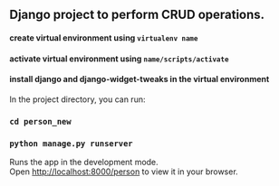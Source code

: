 ## Django project to perform CRUD operations.

#### create virtual environment using `virtualenv name`

#### activate virtual environment using `name/scripts/activate`

#### install django and django-widget-tweaks in the virtual environment

In the project directory, you can run:

### `cd person_new`

### `python manage.py runserver`

Runs the app in the development mode.\
Open [http://localhost:8000/person](http://localhost:8000/person) to view it in your browser.
